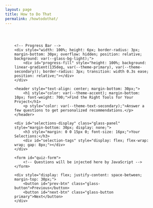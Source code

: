 ```yaml
---
layout: page
title: How to Do That
permalink: /howtodothat/
---
```


<link rel="stylesheet" href="/assets/css/themes.css">

<body style="padding-top: 80px;">

<div class="glass-container" style="max-width: 900px; margin: 0 auto; padding: 30px;">

    <!-- Progress Bar -->
    <div style="width: 100%; height: 6px; border-radius: 3px; margin-bottom: 30px; overflow: hidden; position: relative; background: var(--glass-bg-light);">
        <div id="progress-fill" style="height: 100%; background: linear-gradient(135deg, var(--theme-primary), var(--theme-secondary)); border-radius: 3px; transition: width 0.3s ease; position: relative;"></div>
    </div>

    <header style="text-align: center; margin-bottom: 30px;">
        <h1 style="color: var(--theme-accent); margin-bottom: 10px; font-weight: 700;">Find the Right Tools for Your Project</h1>
        <p style="color: var(--theme-text-secondary);">Answer a few questions to get personalized recommendations.</p>
    </header>

    <div id="selections-display" class="glass-panel" style="margin-bottom: 30px; display: none;">
        <h3 style="margin: 0 0 15px 0; font-size: 16px;">Your Selections:</h3>
        <div id="selection-tags" style="display: flex; flex-wrap: wrap; gap: 8px;"></div>
    </div>

    <form id="quiz-form">
        <!-- Questions will be injected here by JavaScript -->
    </form>
    
    <div style="display: flex; justify-content: space-between; margin-top: 30px;">
        <button id="prev-btn" class="glass-button">Previous</button>
        <button id="next-btn" class="glass-button primary">Next</button>
    </div>
</div>

<script>
    const quizData = [
        // Quiz data here
    ];

    document.addEventListener('DOMContentLoaded', () => {
        // JS logic here
    });
</script>

</body> 
